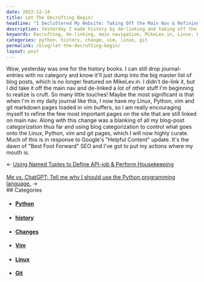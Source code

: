 ```yaml
---
date: 2022-12-14
title: Let The Decrufting Begin!
headline: "I Decluttered My Website: Taking Off the Main Nav & Refining Pages with Vim Buffers"
description: Yesterday I made history by de-linking and taking off the main navigation from my website, MikeLev.in. I loaded Linux, Python, Vim, and Git markdown pages into Vim buffers, so I could refine the few pages still linked on the main nav. Additionally, I used blog categorization to control what went onto the Linux, Python, Vim, and Git pages. Check out my blog post to learn more about my journey and the changes I made!
keywords: Decrufting, de-linking, main navigation, MikeLev.in, Linux, Python, Vim, Git, markdown, blog, categorization, history, buffers, refine, blog-post, control, changes, blanked
categories: python, history, change, vim, linux, git
permalink: /blog/let-the-decrufting-begin/
layout: post
---
```



Wow, yesterday was one for the history books. I can still drop journal-entries
with no category and know it'll just dump into the big master list of blog
posts, which is no longer featured on MikeLev.in. I didn't de-link it, but I
did take it off the main nav and de-linked a lot of other stuff I'm beginning
to realize is cruft. So many little touches! Maybe the most significant is that
when I'm in my daily journal like this, I now have my Linux, Python, vim and
git markdown pages loaded in vim buffers, so I am really encouraging myself to
refine the few most important pages on the site that are still linked on main
nav. Along with this change was a blanking of all my blog-post categorization
thus far and using blog categorization to control what goes onto the Linux,
Python, vim and git pages, which I will now highly curate. Much of this is in
response to Google's "Helpful Content" update. It's the dawn of "Best Foot
Forward" SEO and I've got to put my actions where my mouth is.


<div class="arrow-links"><div class="post-nav-prev"><span class="arrow">&larr;&nbsp;</span><a href="/blog/using-named-tuples-to-define-api-job-perform-housekeeping/">Using Named Tuples to Define API-job & Perform Housekeeping</a></div> &nbsp; <div class="post-nav-next"><a href="/blog/me-vs-chatgpt-tell-me-why-i-should-use-the-python-programming-language/">Me vs. ChatGPT: Tell me why I should use the Python programming language.</a><span class="arrow">&nbsp;&rarr;</span></div></div>
## Categories

<ul>
<li><h4><a href='/python/'>Python</a></h4></li>
<li><h4><a href='/history/'>history</a></h4></li>
<li><h4><a href='/change/'>Changes</a></h4></li>
<li><h4><a href='/vim/'>Vim</a></h4></li>
<li><h4><a href='/linux/'>Linux</a></h4></li>
<li><h4><a href='/git/'>Git</a></h4></li></ul>